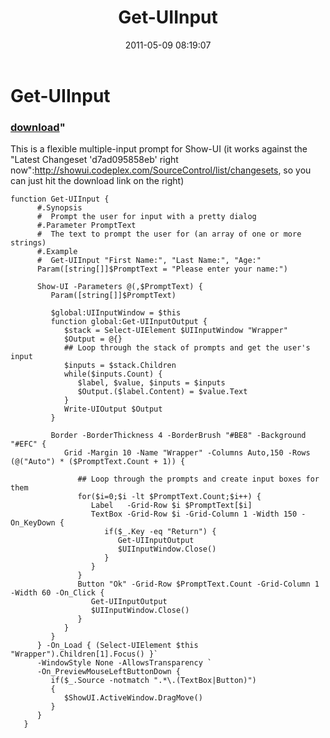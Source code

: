 ﻿---
pid:            2666
parent:         0
children:       
poster:         Joel Bennett
title:          Get-UIInput
date:           2011-05-09 08:19:07
format:         posh
---

# Get-UIInput

### [download](2666.ps1)"

This is a flexible multiple-input prompt for Show-UI (it works against the "Latest Changeset 'd7ad095858eb' right now":http://showui.codeplex.com/SourceControl/list/changesets, so you can just hit the download link on the right)

```posh
function Get-UIInput {
      #.Synopsis
      #  Prompt the user for input with a pretty dialog
      #.Parameter PromptText
      #  The text to prompt the user for (an array of one or more strings)
      #.Example
      #  Get-UIInput "First Name:", "Last Name:", "Age:"
      Param([string[]]$PromptText = "Please enter your name:")

      Show-UI -Parameters @(,$PromptText) {
         Param([string[]]$PromptText)

         $global:UIInputWindow = $this
         function global:Get-UIInputOutput {
            $stack = Select-UIElement $UIInputWindow "Wrapper"
            $Output = @{}
            ## Loop through the stack of prompts and get the user's input
            $inputs = $stack.Children
            while($inputs.Count) {
               $label, $value, $inputs = $inputs
               $Output.($label.Content) = $value.Text
            }
            Write-UIOutput $Output
         }
         
         Border -BorderThickness 4 -BorderBrush "#BE8" -Background "#EFC" {
            Grid -Margin 10 -Name "Wrapper" -Columns Auto,150 -Rows (@("Auto") * ($PromptText.Count + 1)) {

               ## Loop through the prompts and create input boxes for them
               for($i=0;$i -lt $PromptText.Count;$i++) {
                  Label   -Grid-Row $i $PromptText[$i]
                  TextBox -Grid-Row $i -Grid-Column 1 -Width 150 -On_KeyDown { 
                     if($_.Key -eq "Return") { 
                        Get-UIInputOutput
                        $UIInputWindow.Close()
                     }
                  }
               }
               Button "Ok" -Grid-Row $PromptText.Count -Grid-Column 1 -Width 60 -On_Click { 
                  Get-UIInputOutput
                  $UIInputWindow.Close()
               }
            }
         }
      } -On_Load { (Select-UIElement $this "Wrapper").Children[1].Focus() }`
      -WindowStyle None -AllowsTransparency `
      -On_PreviewMouseLeftButtonDown { 
         if($_.Source -notmatch ".*\.(TextBox|Button)") 
         {
            $ShowUI.ActiveWindow.DragMove() 
         }
      }
   }
```
